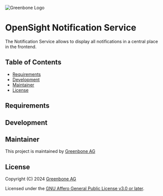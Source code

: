 ![Greenbone Logo](https://www.greenbone.net/wp-content/uploads/gb_new-logo_horizontal_rgb_small.png)

# OpenSight Notification Service <!-- omit in toc -->

The Notification Service allows to display all notifications in a central place in the frontend.

## Table of Contents <!-- omit in toc -->

- [Requirements](#requirements)
- [Development](#development)
- [Maintainer](#maintainer)
- [License](#license)

## Requirements



## Development



## Maintainer

This project is maintained by [Greenbone AG][Greenbone]

## License

Copyright (C) 2024 [Greenbone AG][Greenbone]

Licensed under the [GNU Affero General Public License v3.0 or later](LICENSE).

[Greenbone]: https://www.greenbone.net/
